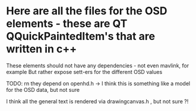# Here are all the files for the OSD elements - these are QT QQuickPaintedItem's that are written in c++

These elements should not have any dependencies - not even mavlink, for example
But rather expose sett-ers for the different OSD values

TODO: rn they depend on openhd.h -> I think this is something like a model for the OSD data, but not sure

I think all the general text is rendered via drawingcanvas.h , but not sure ?!
